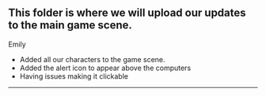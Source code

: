 This folder is where we will upload our updates to the main game scene.
-------------------------------------------------------------------------------------------------------------------------------
Emily
* Added all our characters to the game scene.
* Added the alert icon to appear above the computers
* Having issues making it clickable
---------------------------------------------------------------------------------------------------------------------------------
